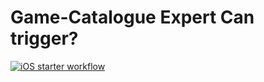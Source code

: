 # Game-Catalogue Expert Can trigger?
[![iOS starter workflow](https://github.com/zaen-njxzu/Game-Catalogue/workflows/iOS%20starter%20workflow/badge.svg)](https://github.com/zaen-njxzu/Game-Catalogue/actions)
